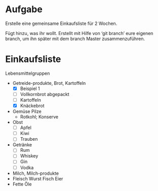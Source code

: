 # Aufgabe

Erstelle eine gemeinsame Einkaufsliste für 2 Wochen.

Fügt hinzu, was ihr wollt. Erstellt mit Hilfe von ‘git branch’ eure eigenen branch, um ihn später mit dem branch Master zusammenzuführen.

# Einkaufsliste

Lebensmittelgruppen

- Getreide-produkte, Brot, Kartoffeln
  - [x] Beispiel 1
  - [ ] Vollkornbrot abgepackt
  - [ ] Kartoffeln
  - [x] Knäckebrot
- Gemüse Pilze
  - Rotkohl; Konserve
- Obst
  - [ ] Apfel
  - [ ] Kiwi
  - [ ] Trauben
- Getränke
  - [ ] Rum
  - [ ] Whiskey
  - [ ] Gin
  - [ ] Vodka
- Milch, Milch-produkte
- Fleisch Wurst Fisch Eier
- Fette Öle
